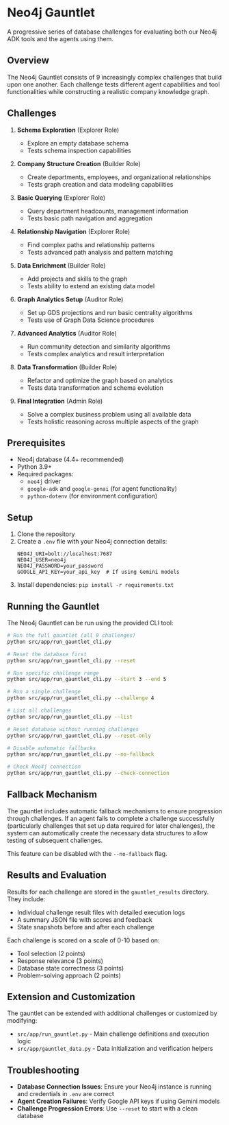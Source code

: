 # Neo4j Gauntlet

A progressive series of database challenges for evaluating both our Neo4j ADK tools and the agents using them.

## Overview

The Neo4j Gauntlet consists of 9 increasingly complex challenges that build upon one another. Each challenge tests different agent capabilities and tool functionalities while constructing a realistic company knowledge graph.

## Challenges

1. **Schema Exploration** (Explorer Role)
   - Explore an empty database schema
   - Tests schema inspection capabilities
   
2. **Company Structure Creation** (Builder Role)
   - Create departments, employees, and organizational relationships
   - Tests graph creation and data modeling capabilities
   
3. **Basic Querying** (Explorer Role)
   - Query department headcounts, management information
   - Tests basic path navigation and aggregation
   
4. **Relationship Navigation** (Explorer Role)
   - Find complex paths and relationship patterns
   - Tests advanced path analysis and pattern matching
   
5. **Data Enrichment** (Builder Role)
   - Add projects and skills to the graph
   - Tests ability to extend an existing data model
   
6. **Graph Analytics Setup** (Auditor Role)
   - Set up GDS projections and run basic centrality algorithms
   - Tests use of Graph Data Science procedures
   
7. **Advanced Analytics** (Auditor Role)
   - Run community detection and similarity algorithms
   - Tests complex analytics and result interpretation
   
8. **Data Transformation** (Builder Role)
   - Refactor and optimize the graph based on analytics
   - Tests data transformation and schema evolution
   
9. **Final Integration** (Admin Role)
   - Solve a complex business problem using all available data
   - Tests holistic reasoning across multiple aspects of the graph

## Prerequisites

- Neo4j database (4.4+ recommended)
- Python 3.9+
- Required packages: 
  - `neo4j` driver
  - `google-adk` and `google-genai` (for agent functionality)
  - `python-dotenv` (for environment configuration)

## Setup

1. Clone the repository
2. Create a `.env` file with your Neo4j connection details:
   ```
   NEO4J_URI=bolt://localhost:7687
   NEO4J_USER=neo4j
   NEO4J_PASSWORD=your_password
   GOOGLE_API_KEY=your_api_key  # If using Gemini models
   ```
3. Install dependencies: `pip install -r requirements.txt`

## Running the Gauntlet

The Neo4j Gauntlet can be run using the provided CLI tool:

```bash
# Run the full gauntlet (all 9 challenges)
python src/app/run_gauntlet_cli.py

# Reset the database first
python src/app/run_gauntlet_cli.py --reset

# Run specific challenge range
python src/app/run_gauntlet_cli.py --start 3 --end 5

# Run a single challenge
python src/app/run_gauntlet_cli.py --challenge 4

# List all challenges
python src/app/run_gauntlet_cli.py --list

# Reset database without running challenges
python src/app/run_gauntlet_cli.py --reset-only

# Disable automatic fallbacks
python src/app/run_gauntlet_cli.py --no-fallback

# Check Neo4j connection
python src/app/run_gauntlet_cli.py --check-connection
```

## Fallback Mechanism

The gauntlet includes automatic fallback mechanisms to ensure progression through challenges. If an agent fails to complete a challenge successfully (particularly challenges that set up data required for later challenges), the system can automatically create the necessary data structures to allow testing of subsequent challenges.

This feature can be disabled with the `--no-fallback` flag.

## Results and Evaluation

Results for each challenge are stored in the `gauntlet_results` directory. They include:

- Individual challenge result files with detailed execution logs
- A summary JSON file with scores and feedback
- State snapshots before and after each challenge

Each challenge is scored on a scale of 0-10 based on:
- Tool selection (2 points)
- Response relevance (3 points)
- Database state correctness (3 points)
- Problem-solving approach (2 points)

## Extension and Customization

The gauntlet can be extended with additional challenges or customized by modifying:

- `src/app/run_gauntlet.py` - Main challenge definitions and execution logic
- `src/app/gauntlet_data.py` - Data initialization and verification helpers

## Troubleshooting

- **Database Connection Issues**: Ensure your Neo4j instance is running and credentials in `.env` are correct
- **Agent Creation Failures**: Verify Google API keys if using Gemini models
- **Challenge Progression Errors**: Use `--reset` to start with a clean database